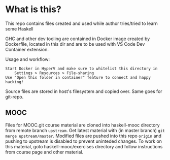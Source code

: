 # What is this?

This repo contains files created and used while author tries/tried to learn some Haskell

GHC and other dev tooling are contained in Docker image created by Dockerfile,
located in this dir and are to be used with VS Code Dev Container extension.

Usage and workflow:

    Start Docker in HyperV and make sure to whitelist this directory in
        Settings > Resources > File-sharing
    Use "Open this folder in container" feature to connect and happy hacking!

Source files are stored in host's filesystem and copied over. Same goes for git-repo.

## MOOC

Files for MOOC.git course material are cloned into haskell-mooc directory from remote branch `upstream`.
Get latest material with (in master branch) `git merge upstream/master`.
Modified files are pushed into this repo `origin` and pushing to upstream is disabled to prevent uninteded changes.
To work on this material, goto haskell-mooc/exercises directory and follow instructions
from course page and other material. 

